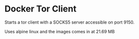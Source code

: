 Docker Tor Client
=================

Starts a tor client with a SOCKS5 server accessible on port 9150.

Uses alpine linux and the images comes in at 21.69 MB
